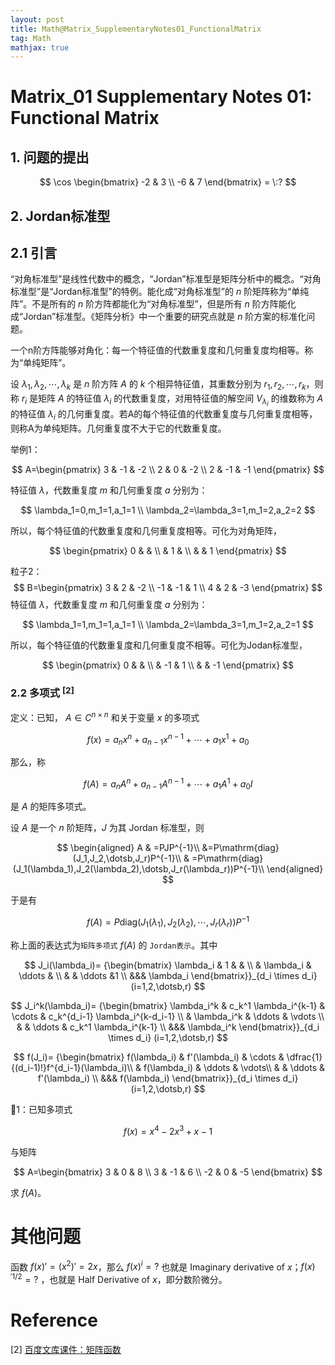```yaml
---
layout: post
title: Math@Matrix_SupplementaryNotes01_FunctionalMatrix
tag: Math
mathjax: true
---
```


# Matrix_01 Supplementary Notes 01: Functional Matrix

## 1. 问题的提出

$$
\cos \begin{bmatrix}
-2 & 3 \\
-6 & 7
\end{bmatrix} = \:?
$$

## 2. Jordan标准型

## 2.1 引言

“对角标准型”是线性代数中的概念，“Jordan”标准型是矩阵分析中的概念。“对角标准型”是“Jordan标准型”的特例。能化成“对角标准型”的 $n$ 阶矩阵称为“单纯阵”。不是所有的 $n$ 阶方阵都能化为“对角标准型”，但是所有 $n$ 阶方阵能化成“Jordan”标准型。《矩阵分析》中一个重要的研究点就是 $n$ 阶方案的标准化问题。

一个n阶方阵能够对角化：每一个特征值的代数重复度和几何重复度均相等。称为“单纯矩阵”。

设 $\lambda_1,\lambda_2,\dotsb,\lambda_k$ 是 $n$ 阶方阵 $A$ 的 $k$ 个相异特征值，其重数分别为 $r_1,r_2,\dotsb,r_k$，则称 $r_i$ 是矩阵 $A$ 的特征值 $\lambda_i$ 的代数重复度，对用特征值的解空间 $V_{\lambda_i}$ 的维数称为 $A$ 的特征值 $\lambda_i$ 的几何重复度。若A的每个特征值的代数重复度与几何重复度相等，则称A为单纯矩阵。几何重复度不大于它的代数重复度。 

举例1：

$$
A=\begin{pmatrix}
3 & -1 & -2 \\
2 & 0 & -2 \\
2 & -1 & -1
\end{pmatrix}
$$

特征值 $\lambda$，代数重复度 $m$ 和几何重复度 $a$ 分别为：

$$
\lambda_1=0,m_1=1,a_1=1 \\
\lambda_2=\lambda_3=1,m_1=2,a_2=2
$$

所以，每个特征值的代数重复度和几何重复度相等。可化为对角矩阵，

$$
\begin{pmatrix}
0 &  &  \\
 & 1 &  \\
 &  & 1
\end{pmatrix}
$$

粒子2：
$$
B=\begin{pmatrix}
3 & 2 & -2 \\
-1 & -1 & 1 \\
4 & 2 & -3
\end{pmatrix}
$$
特征值 $\lambda$，代数重复度 $m$ 和几何重复度 $a$ 分别为：

$$
\lambda_1=1,m_1=1,a_1=1 \\
\lambda_2=\lambda_3=1,m_1=2,a_2=1
$$

所以，每个特征值的代数重复度和几何重复度不相等。可化为Jodan标准型，

$$
\begin{pmatrix}
0 &  &  \\
 & -1 & 1 \\
 &  & -1
\end{pmatrix}
$$

### 2.2 多项式 $^{[2]}$ 

定义：已知， $A \in C^{ n\times n}$ 和关于变量 $x$ 的多项式

$$
f(x) = a_nx^n+a_{n-1}x^{n-1}+\dotsb+a_{1}x^{1}+a_0
$$

那么，称

$$
f(A) = a_nA^n+a_{n-1}A^{n-1}+\dotsb+a_{1}A^{1}+a_0I
$$

是 $A$ 的矩阵多项式。

设 $A$ 是一个 $n$ 阶矩阵，$J$ 为其 Jordan 标准型，则

$$
\begin{aligned} A & =PJP^{-1}\\
&=P\mathrm{diag}(J_1,J_2,\dotsb,J_r)P^{-1}\\
& =P\mathrm{diag}(J_1(\lambda_1),J_2(\lambda_2),\dotsb,J_r(\lambda_r))P^{-1}\\
\end{aligned}
$$

于是有

$$
f(A)=P\mathrm{diag}(J_1(\lambda_1),J_2(\lambda_2),\dotsb,J_r(\lambda_r))P^{-1}
$$

称上面的表达式为`矩阵多项式` $f(A)$ 的 `Jordan表示`。其中

$$
J_i(\lambda_i)= {\begin{bmatrix}
\lambda_i & 1 &  & \\
 & \lambda_i & \ddots & \\
 & & \ddots &1 \\
 &&& \lambda_i
\end{bmatrix}}_{d_i \times d_i} (i=1,2,\dotsb,r)
$$

$$
J_i^k(\lambda_i)= {\begin{bmatrix}
\lambda_i^k & c_k^1 \lambda_i^{k-1} & \cdots   & c_k^{d_i-1} \lambda_i^{k-d_i-1} \\
 & \lambda_i^k & \ddots & \vdots \\
 & & \ddots & c_k^1 \lambda_i^{k-1} \\
 &&& \lambda_i^k
\end{bmatrix}}_{d_i \times d_i} (i=1,2,\dotsb,r)
$$

$$
f(J_i)= {\begin{bmatrix}
f(\lambda_i) & f'(\lambda_i) & \cdots  & \dfrac{1}{(d_i-1)!}f^{d_i-1}(\lambda_i)\\
 & f(\lambda_i) & \ddots & \vdots\\
 & & \ddots & f'(\lambda_i) \\
 &&& f(\lambda_i)
\end{bmatrix}}_{d_i \times d_i} (i=1,2,\dotsb,r)
$$

🌰1：已知多项式

$$
f(x)=x^4-2x^3+x-1
$$

与矩阵

$$
A=\begin{bmatrix}
3 & 0 & 8 \\
3 & -1 & 6 \\
-2 & 0 & -5
\end{bmatrix}
$$

求 $f(A)$。




# 其他问题

函数 $f(x)'=(x^2)'=2x$，那么 $f(x)^{i}=?$ 也就是 Imaginary derivative of $x$；$f(x)^{'1/2}=?$ ，也就是 Half Derivative of $x$，即分数阶微分。 

# Reference

[2] [百度文库课件：矩阵函数]( https://wenku.baidu.com/view/91043fc74028915f804dc241.html?sxts=1573650251601 )